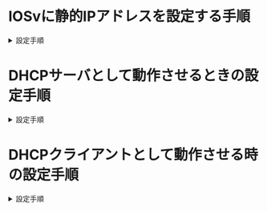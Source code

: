 # IOSvに静的IPアドレスを設定する手順
<details>
   <summary>設定手順</summary>
   
   1. 特権モードに移行
      <details open>
         <summary>コード</summary> 
      
          enable
      
      </details>
      `en` と入力しても特権モードに移行することができます。
   1. グローバルコンフィグレーションモードに移行
      <details open>
         <summary>コード</summary> 
      
          configure terminal
      
      </details>
      `conf t`と入力してもグローバルコンフィグレーションモードに移行することができます。
   1. 対象のインタフェースを指定  
      例：GigabitEthernet0/0 を使う場合
      <details open>
         <summary>コード</summary> 
      
          interface GigabitEthernet0/0
      
      </details>
      `int g0/0`と入力しても対象のインターフェースを指定することができます。
   1. IPアドレスとサブネットマスクを設定  
      例：192.168.1.1/24 を設定する場合
      <details open>
         <summary>コード</summary> 
      
          ip address 192.168.1.1 255.255.255.0
      
      </details>
   1. インタフェースを有効化
      <details open>
         <summary>コード</summary> 
      
          no shutdown
      
      </details>
   1. IPアドレスを設定できたか確認
      <details open>
         <summary>コード</summary>
      
          show ip interface brief
      
      </details>
      `show ip int brief`でもIPアドレスの確認ができます。

</details>

# DHCPサーバとして動作させるときの設定手順
<details>
   <summary>設定手順</summary>
   
   1. DHCPプールの設定
      <details open>
         <summary>コード</summary>
   
          conf t
          ip dhcp pool MYPOOL
          network 130.130.130.0 255.255.255.0
          default-router 130.130.130.254
          
      </details>
      
      コンフィグレーションモードで設定を行います。  
      `MYPOOL`という名前にしていますが、任意の名前で大丈夫なのでわかりやすい名前にすると良いです。  
      今回は`130.130.130.0/24`の配布するIPアドレスとして設定をしています。  
      デフォルトルートは`default-router 130.130.130.254`で設定を行っています。  

   1. DHCPで配布しないIPアドレス（静的IP用）の設定
      <details open>
         <summary>コード</summary>
         
          ip dhcp excluded-address 130.130.130.1 130.130.130.10
          ip dhcp excluded-address 130.130.130.254
      
      </details>

      1行目に関しては任意ですが、同一ネットワーク内でIPアドレスが重複する可能性をなくすために、配布しない範囲をあらかじめ決めておくと良いです。  
      2行目に関してはデフォルトルートとして使用しているIPアドレスのため、配布しないようにします。

   1. DHCPサーバ側（IPリース状況）の確認
      <details open>
         <summary>コード</summary>

          show ip dhcp binding
      
      </details>
   
</details>

# DHCPクライアントとして動作させる時の設定手順
<details>
   <summary>設定手順</summary>

   1. DHCPクライアントとして設定する
      <details open>
         <summary>コード</summary>
         
          conf t
          interface GigabitEthernet0/0
          ip address dhcp
          no shutdown
      
      </details>

      コンフィグレーションモードで設定を行います。  
      インターフェースはIPアドレスをDHCPで設定したいものを指定します。  
      必ず`no shutdown`をするようにしてください。

   1. クライアント側（IP取得確認）の確認
      <details open>
         <summary>コード</summary>
         
          show ip int brief
          show ip route
      
      </details>
      
</details>
